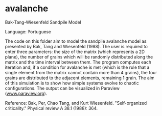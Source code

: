 # avalanche

Bak-Tang-Wiesenfeld Sandpile Model

Language: Portuguese

The code on this folder aim to model the sandpile avalanche model as presented by Bak, Tang and Wiesenfeld (1988). The user is
required to enter three parameters: the size of the matrix (which represents a 2D plane), the number of grains which will be
randomly distributed along the matrix and the time interval between them. The program computes each iteration and, if a
condition for avalanche is met (which is the rule that a single element from the matrix cannot contain more than 4 grains), the
four grains are distributed to the adjacent elements, remaining 1 grain. The aim of this simulation is to show how simple
systems evolve to chaotic configurations. The output can be visualized in Paraview (www.paraview.org).

Reference: Bak, Per, Chao Tang, and Kurt Wiesenfeld. "Self-organized criticality." Physical review A 38.1 (1988): 364.
